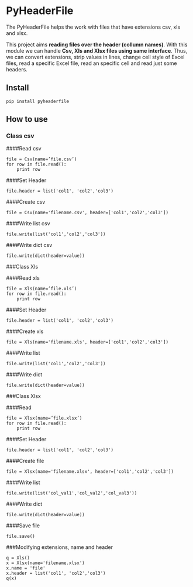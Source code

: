 # PyHeaderFile

The PyHeaderFile helps the work with files that have extensions csv, xls and xlsx.

This project aims **reading files over the header (collumn names)**. With this module we can handle **Csv, Xls and Xlsx files using same interface**. Thus, we can convert extensions, strip values in lines, change cell style of Excel files, read a specific Excel file, read an specific cell and read just some headers.

## Install
```pip install pyheaderfile```

## How to use
### Class csv

####Read csv
```
file = Csv(name=’file.csv’)
for row in file.read():
    print row  
```

####Set Header
```
file.header = list('col1', 'col2','col3')
```

####Create csv
```
file = Csv(name='filename.csv', header=['col1','col2','col3'])
```

####Write list csv
```
file.write(list('col1','col2','col3'))
```

####Write dict csv
```
file.write(dict(header=value))
```
###Class Xls

####Read xls
```
file = Xls(name=’file.xls’)
for row in file.read():
    print row  
```

####Set Header
```
file.header = list('col1', 'col2','col3')
```

####Create xls
```
file = Xls(name='filename.xls', header=['col1','col2','col3'])
```

####Write list
```
file.write(list('col1','col2','col3'))
```

####Write dict
```
file.write(dict(header=value))
```

###Class Xlsx

####Read
```
file = Xlsx(name=’file.xlsx’)
for row in file.read():
    print row  
```

####Set Header
```
file.header = list('col1', 'col2','col3')
```

####Create file
```
file = Xlsx(name='filename.xlsx', header=['col1','col2','col3'])
```

####Write list
```
file.write(list('col_val1','col_val2','col_val3'))
```

####Write dict
```
file.write(dict(header=value))
```

####Save file
```
file.save()
```

###Modifying extensions, name and header
```
q = Xls()
x = Xlsx(name='filename.xlsx')
x.name = 'file'
x.header = list('col1', 'col2','col3')
q(x)
```
